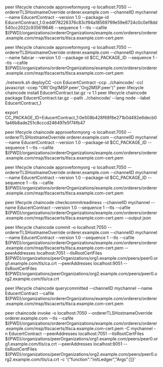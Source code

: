 peer lifecycle chaincode approveformyorg -o localhost:7050 --ordererTLSHostnameOverride orderer.example.com --channelID mychannel --name EducertContract --version 1.0 --package-id EducertContract_1.0:ed4f78226376c83cf94a18569799e59e6724c0c0ef8dd540cc2022c935619646 --sequence 1 --tls --cafile ${PWD}/organizations/ordererOrganizations/example.com/orderers/orderer.example.com/msp/tlscacerts/tlsca.example.com-cert.pem

peer lifecycle chaincode approveformyorg -o localhost:7050 --ordererTLSHostnameOverride orderer.example.com --channelID mychannel --name fabcar --version 1.0 --package-id $CC_PACKAGE_ID                                                                                --sequence 1 --tls --cafile ${PWD}/organizations/ordererOrganizations/example.com/orderers/orderer.example.com/msp/tlscacerts/tlsca.example.com-cert.pem

./network.sh deployCC -ccn EducertContract -ccp ../chaincode/ -ccl javascript -ccep "OR('Org1MSP.peer','Org2MSP.peer')"
peer lifecycle chaincode install EducertContract.tar.gz -v 1.1
peer lifecycle chaincode package EducertContract.tar.gz --path ../chaincode/ --lang node --label EducertContract_1


export CC_PACKAGE_ID=EducertContract_1:0e508b428f68f8e271b0d492e6decb01a46b8ade251c8cccd246497e5f74fb47

peer lifecycle chaincode approveformyorg -o localhost:7050 --ordererTLSHostnameOverride orderer.example.com --channelID mychannel --name EducertContract --version 1.0 --package-id $CC_PACKAGE_ID --sequence 1 --tls --cafile ${PWD}/organizations/ordererOrganizations/example.com/orderers/orderer.example.com/msp/tlscacerts/tlsca.example.com-cert.pem

peer lifecycle chaincode approveformyorg -o localhost:7050 --ordererTLSHostnameOverride orderer.example.com --channelID mychannel --name EducertContract --version 1.0 --package-id $CC_PACKAGE_ID --sequence 1 --tls --cafile ${PWD}/organizations/ordererOrganizations/example.com/orderers/orderer.example.com/msp/tlscacerts/tlsca.example.com-cert.pem

peer lifecycle chaincode checkcommitreadiness --channelID mychannel --name EducertContract --version 1.0 --sequence 1 --tls --cafile ${PWD}/organizations/ordererOrganizations/example.com/orderers/orderer.example.com/msp/tlscacerts/tlsca.example.com-cert.pem --output json

peer lifecycle chaincode commit -o localhost:7050 --ordererTLSHostnameOverride orderer.example.com --channelID mychannel --name EducertContract --version 1.0 --sequence 1 --tls --cafile ${PWD}/organizations/ordererOrganizations/example.com/orderers/orderer.example.com/msp/tlscacerts/tlsca.example.com-cert.pem --peerAddresses localhost:7051 --tlsRootCertFiles ${PWD}/organizations/peerOrganizations/org1.example.com/peers/peer0.org1.example.com/tls/ca.crt --peerAddresses localhost:9051 --tlsRootCertFiles ${PWD}/organizations/peerOrganizations/org2.example.com/peers/peer0.org2.example.com/tls/ca.crt

peer lifecycle chaincode querycommitted --channelID mychannel --name EducertContract --cafile ${PWD}/organizations/ordererOrganizations/example.com/orderers/orderer.example.com/msp/tlscacerts/tlsca.example.com-cert.pem

peer chaincode invoke -o localhost:7050 --ordererTLSHostnameOverride orderer.example.com --tls --cafile ${PWD}/organizations/ordererOrganizations/example.com/orderers/orderer.example.com/msp/tlscacerts/tlsca.example.com-cert.pem -C mychannel -n EducertContract --peerAddresses localhost:7051 --tlsRootCertFiles ${PWD}/organizations/peerOrganizations/org1.example.com/peers/peer0.org1.example.com/tls/ca.crt --peerAddresses localhost:9051 --tlsRootCertFiles ${PWD}/organizations/peerOrganizations/org2.example.com/peers/peer0.org2.example.com/tls/ca.crt -c '{"function":"initLedger","Args":[]}'

